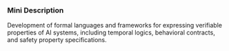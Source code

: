 ### Mini Description

Development of formal languages and frameworks for expressing verifiable properties of AI systems, including temporal logics, behavioral contracts, and safety property specifications.
